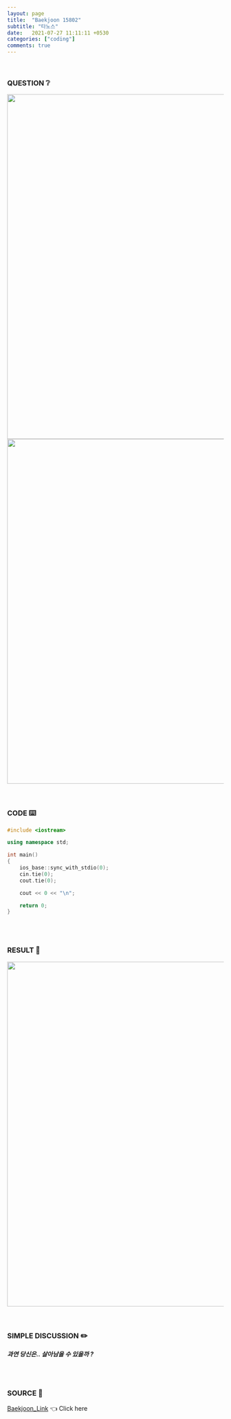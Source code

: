 ```yaml
---
layout: page
title:  "Baekjoon 15802"
subtitle: "타노스"
date:   2021-07-27 11:11:11 +0530
categories: ["coding"]
comments: true
---
```


<br>

### QUESTION ❔

<img src="{{ '/assets/baekjoon/15802.jpg' }}" style="width: 800px; height: auto; margin-left: auto; margin-right: auto; display: block;">
<img src="{{ '/assets/baekjoon/15802a.jpg' }}" style="width: 800px; height: auto; margin-left: auto; margin-right: auto; display: block;">  

<br>
<br>

### CODE ⌨️

```c++
#include <iostream>

using namespace std;

int main()
{
	ios_base::sync_with_stdio(0);
	cin.tie(0);
	cout.tie(0);

	cout << 0 << "\n";

	return 0;
}
```  

<br>
<br>

### RESULT 💛

<img src="{{ '/assets/baekjoon/15802r.jpg' }}" style="width: 800px; height: auto; margin-left: auto; margin-right: auto; display: block;">  

<br>
<br>

### SIMPLE DISCUSSION ✏️

***과연 당신은.. 살아남을 수 있을까 ?***  

<br>
<br>

### SOURCE 💎

[Baekjoon_Link][link] 👈 Click here  

<br>

<script src="https://utteranc.es/client.js"
        repo="DCherish/DCherish.github.io"
        issue-term="pathname"
        theme="boxy-light"
        crossorigin="anonymous"
        async>
</script>

[link]: https://www.acmicpc.net/problem/15802
